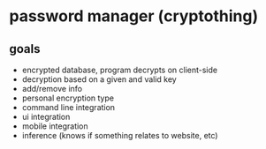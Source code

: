 
# password manager (cryptothing)

## goals

- encrypted database, program decrypts on client-side
- decryption based on a given and valid key
- add/remove info
- personal encryption type
- command line integration
- ui integration
- mobile integration
- inference (knows if something relates to website, etc)